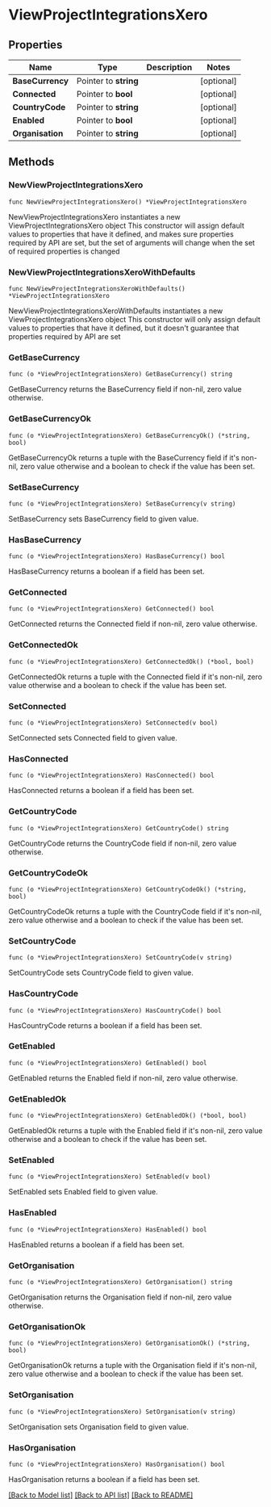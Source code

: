 # ViewProjectIntegrationsXero

## Properties

Name | Type | Description | Notes
------------ | ------------- | ------------- | -------------
**BaseCurrency** | Pointer to **string** |  | [optional] 
**Connected** | Pointer to **bool** |  | [optional] 
**CountryCode** | Pointer to **string** |  | [optional] 
**Enabled** | Pointer to **bool** |  | [optional] 
**Organisation** | Pointer to **string** |  | [optional] 

## Methods

### NewViewProjectIntegrationsXero

`func NewViewProjectIntegrationsXero() *ViewProjectIntegrationsXero`

NewViewProjectIntegrationsXero instantiates a new ViewProjectIntegrationsXero object
This constructor will assign default values to properties that have it defined,
and makes sure properties required by API are set, but the set of arguments
will change when the set of required properties is changed

### NewViewProjectIntegrationsXeroWithDefaults

`func NewViewProjectIntegrationsXeroWithDefaults() *ViewProjectIntegrationsXero`

NewViewProjectIntegrationsXeroWithDefaults instantiates a new ViewProjectIntegrationsXero object
This constructor will only assign default values to properties that have it defined,
but it doesn't guarantee that properties required by API are set

### GetBaseCurrency

`func (o *ViewProjectIntegrationsXero) GetBaseCurrency() string`

GetBaseCurrency returns the BaseCurrency field if non-nil, zero value otherwise.

### GetBaseCurrencyOk

`func (o *ViewProjectIntegrationsXero) GetBaseCurrencyOk() (*string, bool)`

GetBaseCurrencyOk returns a tuple with the BaseCurrency field if it's non-nil, zero value otherwise
and a boolean to check if the value has been set.

### SetBaseCurrency

`func (o *ViewProjectIntegrationsXero) SetBaseCurrency(v string)`

SetBaseCurrency sets BaseCurrency field to given value.

### HasBaseCurrency

`func (o *ViewProjectIntegrationsXero) HasBaseCurrency() bool`

HasBaseCurrency returns a boolean if a field has been set.

### GetConnected

`func (o *ViewProjectIntegrationsXero) GetConnected() bool`

GetConnected returns the Connected field if non-nil, zero value otherwise.

### GetConnectedOk

`func (o *ViewProjectIntegrationsXero) GetConnectedOk() (*bool, bool)`

GetConnectedOk returns a tuple with the Connected field if it's non-nil, zero value otherwise
and a boolean to check if the value has been set.

### SetConnected

`func (o *ViewProjectIntegrationsXero) SetConnected(v bool)`

SetConnected sets Connected field to given value.

### HasConnected

`func (o *ViewProjectIntegrationsXero) HasConnected() bool`

HasConnected returns a boolean if a field has been set.

### GetCountryCode

`func (o *ViewProjectIntegrationsXero) GetCountryCode() string`

GetCountryCode returns the CountryCode field if non-nil, zero value otherwise.

### GetCountryCodeOk

`func (o *ViewProjectIntegrationsXero) GetCountryCodeOk() (*string, bool)`

GetCountryCodeOk returns a tuple with the CountryCode field if it's non-nil, zero value otherwise
and a boolean to check if the value has been set.

### SetCountryCode

`func (o *ViewProjectIntegrationsXero) SetCountryCode(v string)`

SetCountryCode sets CountryCode field to given value.

### HasCountryCode

`func (o *ViewProjectIntegrationsXero) HasCountryCode() bool`

HasCountryCode returns a boolean if a field has been set.

### GetEnabled

`func (o *ViewProjectIntegrationsXero) GetEnabled() bool`

GetEnabled returns the Enabled field if non-nil, zero value otherwise.

### GetEnabledOk

`func (o *ViewProjectIntegrationsXero) GetEnabledOk() (*bool, bool)`

GetEnabledOk returns a tuple with the Enabled field if it's non-nil, zero value otherwise
and a boolean to check if the value has been set.

### SetEnabled

`func (o *ViewProjectIntegrationsXero) SetEnabled(v bool)`

SetEnabled sets Enabled field to given value.

### HasEnabled

`func (o *ViewProjectIntegrationsXero) HasEnabled() bool`

HasEnabled returns a boolean if a field has been set.

### GetOrganisation

`func (o *ViewProjectIntegrationsXero) GetOrganisation() string`

GetOrganisation returns the Organisation field if non-nil, zero value otherwise.

### GetOrganisationOk

`func (o *ViewProjectIntegrationsXero) GetOrganisationOk() (*string, bool)`

GetOrganisationOk returns a tuple with the Organisation field if it's non-nil, zero value otherwise
and a boolean to check if the value has been set.

### SetOrganisation

`func (o *ViewProjectIntegrationsXero) SetOrganisation(v string)`

SetOrganisation sets Organisation field to given value.

### HasOrganisation

`func (o *ViewProjectIntegrationsXero) HasOrganisation() bool`

HasOrganisation returns a boolean if a field has been set.


[[Back to Model list]](../README.md#documentation-for-models) [[Back to API list]](../README.md#documentation-for-api-endpoints) [[Back to README]](../README.md)


